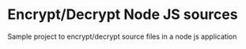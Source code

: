 # Encrypt/Decrypt Node JS sources
Sample project to encrypt/decrypt source files in a node js application 
